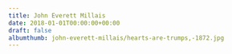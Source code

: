 ```yaml
---
title: John Everett Millais
date: 2018-01-01T00:00:00+00:00
draft: false
albumthumb: john-everett-millais/hearts-are-trumps,-1872.jpg
---
```

